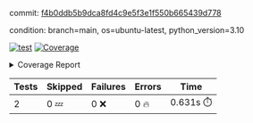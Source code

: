 commit: [f4b0ddb5b9dca8fd4c9e5f3e1f550b665439d778](https://github.com/rcmdnk/python-template/tree/f4b0ddb5b9dca8fd4c9e5f3e1f550b665439d778)

condition: branch=main, os=ubuntu-latest, python_version=3.10

[![test](https://github.com/rcmdnk/python-template/actions/workflows/test.yml/badge.svg)](https://github.com/rcmdnk/python-template/actions/runs/6681829567)
<a href="https://github.com/rcmdnk/python-template/blob/f4b0ddb5b9dca8fd4c9e5f3e1f550b665439d778/README.md"><img alt="Coverage" src="https://img.shields.io/badge/Coverage-100%25-brightgreen.svg" /></a><details><summary>Coverage Report </summary><table><tr><th>File</th><th>Stmts</th><th>Miss</th><th>Cover</th></tr><tbody><tr><td><b>TOTAL</b></td><td><b>4</b></td><td><b>0</b></td><td><b>100%</b></td></tr></tbody></table></details>

| Tests | Skipped | Failures | Errors | Time |
| ----- | ------- | -------- | -------- | ------------------ |
| 2 | 0 :zzz: | 0 :x: | 0 :fire: | 0.631s :stopwatch: |

